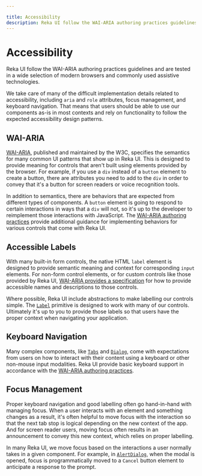 ```yaml
---

title: Accessibility
description: Reka UI follow the WAI-ARIA authoring practices guidelines and are tested in a wide selection of modern browsers and commonly used assistive technologies.
---
```


# Accessibility
<Description>
Reka UI follow the WAI-ARIA authoring practices guidelines and are
tested in a wide selection of modern browsers and commonly used assistive
technologies.
</Description>

We take care of many of the difficult implementation details related to accessibility, including `aria` and `role` attributes, focus management, and keyboard navigation. That means that users should be able to use our components as-is in most contexts and rely on functionality to follow the expected accessibility design patterns.

## WAI-ARIA

[WAI-ARIA](https://www.w3.org/TR/wai-aria-1.2/), published and maintained by the W3C, specifies the semantics for many common UI patterns that show up in Reka UI. This is designed to provide meaning for controls that aren't built using elements provided by the browser. For example, if you use a `div` instead of a `button` element to create a button, there are attributes you need to add to the `div` in order to convey that it's a button for screen readers or voice recognition tools.

In addition to semantics, there are behaviors that are expected from different types of components. A `button` element is going to respond to certain interactions in ways that a `div` will not, so it's up to the developer to reimplement those interactions with JavaScript. The [WAI-ARIA authoring practices](https://www.w3.org/TR/wai-aria-practices-1.2/) provide additional guidance for implementing behaviors for various controls that come with Reka UI.

## Accessible Labels

With many built-in form controls, the native HTML `label` element is designed to provide semantic meaning and context for corresponding `input` elements. For non-form control elements, or for custom controls like those provided by Reka UI, [WAI-ARIA provides a specification](https://www.w3.org/TR/wai-aria-1.2/#namecalculation) for how to provide accessible names and descriptions to those controls.

Where possible, Reka UI include abstractions to make labelling our controls simple. The [`Label`](../components/label) primitive is designed to work with many of our controls. Ultimately it's up to you to provide those labels so that users have the proper context when navigating your application.

## Keyboard Navigation

Many complex components, like [`Tabs`](../components/tabs) and [`Dialog`](../components/dialog), come with expectations from users on how to interact with their content using a keyboard or other non-mouse input modalities. Reka UI provide basic keyboard support in accordance with the [WAI-ARIA authoring practices](https://www.w3.org/TR/wai-aria-practices-1.2/).

## Focus Management

Proper keyboard navigation and good labelling often go hand-in-hand with managing focus. When a user interacts with an element and something changes as a result, it's often helpful to move focus with the interaction so that the next tab stop is logical depending on the new context of the app. And for screen reader users, moving focus often results in an announcement to convey this new context, which relies on proper labelling.

In many Reka UI, we move focus based on the interactions a user normally takes in a given component. For example, in [`AlertDialog`](../components/alert-dialog), when the modal is opened, focus is programmatically moved to a `Cancel` button element to anticipate a response to the prompt.
